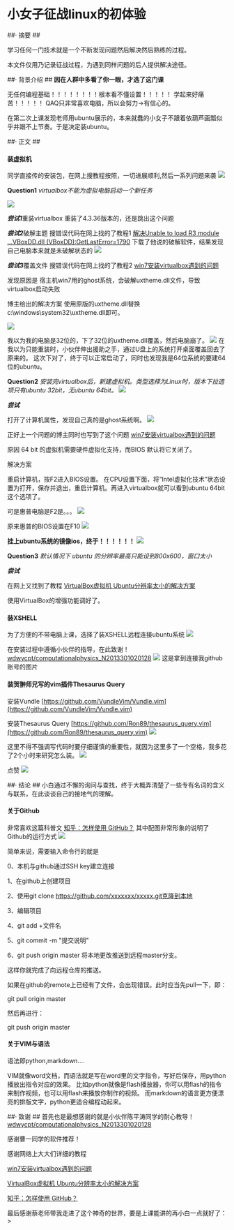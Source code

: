 # 小女子征战linux的初体验 #

##· 摘要 ##

学习任何一门技术就是一个不断发现问题然后解决然后熟练的过程。

本文件仅用乃记录征战过程，为遇到同样问题的后人提供解决途径。


##· 背景介绍 ##
**因在人群中多看了你一眼，才选了这门课** 

无任何编程基础！！！！！！！！根本看不懂设置！！！！！
学起来好痛苦！！！！！
QAQ只非常喜欢电脑，所以会努力→有信心的。

在第二次上课发现老师用ubuntu展示的，本来就蠢的小女子不跟着依葫芦画瓢似乎并跟不上节奏。于是决定装ubuntu。


##· 正文 ##
#### 装虚拟机 ####
同学直接传的安装包，在网上搜教程按照，一切进展顺利,然后一系列问题来袭
![](http://i.imgur.com/Vrqa9vw.png)

**Question1**
*virtualbox不能为虚拟电脑启动一个新任务*

![](http://i.imgur.com/Vh7eVhz.png)

***尝试1***重装virtualbox
重装了4.3.36版本的，还是跳出这个问题

***尝试2***破解主题
搜错误代码在网上找的了教程1
 [解决Unable to load R3 module ...VBoxDD.dll (VBoxDD):GetLastError=1790](http://www.aixq.com/post-328.html)
下载了他说的破解软件，结果发现自己电脑本来就是未破解状态的
![](http://i.imgur.com/nxktQny.png)

***尝试3***覆盖文件
搜错误代码在网上找的了教程2
 [win7安装virtualbox遇到的问题](http://blog.csdn.net/cuidiwhere/article/details/41893733<) 

发现原因是
宿主机win7用的ghost系统，会破解uxtheme.dll文件，导致virtualbox启动失败

博主给出的解决方案
使用原版的uxtheme.dll替换c:\windows\system32\uxtheme.dll即可。

![](http://i.imgur.com/kgELaTo.jpg)

我以为我的电脑是32位的，下了32位的uxtheme.dll覆盖，然后电脑崩了。
![](http://i.imgur.com/ralEx5G.jpg)
在我以为只能重装时，小伙伴伸出援助之手，通过U盘上的系统打开桌面覆盖回去了原来的。
这次下对了，终于可以正常启动了，同时也发现我是64位系统的要建64位的ubuntu。


**Question2** *安装完virtualbox后，新建虚拟机。类型选择为Linux时，版本下拉选项只有ubuntu 32bit，无ubuntu 64bit。*
![](http://i.imgur.com/VEpmvP2.jpg)

***尝试***

打开了计算机属性，发现自己真的是ghost系统啊。
![](http://i.imgur.com/PKqeQ1j.png)

正好上一个问题的博主同时也写到了这个问题
 [win7安装virtualbox遇到的问题](http://blog.csdn.net/cuidiwhere/article/details/41893733<) 

原因
64 bit 的虚拟机需要硬件虚拟化支持，而BIOS 默认将它关闭了。

解决方案

重启计算机，按F2进入BIOS设置。
在CPU设置下面，将“Intel虚拟化技术”状态设置为打开，保存并退出，重启计算机。再进入virtualbox就可以看到ubuntu 64bit这个选项了。

可是惠普电脑是F2是。。。
![](http://i.imgur.com/AiGXerA.jpg)

原来惠普的BIOS设置在F10
![](http://i.imgur.com/xTQoEIs.jpg)

**挂上ubuntu系统的镜像ios，终于！！！！！！**
![](http://i.imgur.com/DKDCJrj.jpg)


**Question3** *默认情况下 ubuntu 的分辨率最高只能设到800x600，窗口太小*

***尝试***

在网上又找到了教程
[VirtualBox虚拟机 Ubuntu分辨率太小的解决方案](hhttp://blog.csdn.net/yasi_xi/article/details/42388119)

使用VirtualBox的增强功能调好了。 


#### 装XSHELL ####
为了方便的不带电脑上课，选择了装XSHELL远程连接ubuntu系统
![](http://i.imgur.com/DwgysFe.jpg)


在安装过程中遵循小伙伴的指导，在此致谢！
[wdwycpt/computationalphysics_N2013301020128](https://github.com/wdwycpt/computationalphysics_N2013301020128)
![](http://i.imgur.com/PkWXLlR.jpg)
这是拿到连接我github账号的图片


#### 装贺翀师兄写的vim插件Thesaurus Query ####

安装Vundle
[https://github.com/VundleVim/Vundle.vim](https://github.com/VundleVim/Vundle.vim)

安装Thesaurus Query
[https://github.com/Ron89/thesaurus_query.vim](https://github.com/Ron89/thesaurus_query.vim)
![](http://i.imgur.com/EcI8GZS.png)

这里不得不强调写代码时要仔细谨慎的重要性，就因为这里多了一个空格，我多花了2个小时来研究怎么装。
![](http://i.imgur.com/aKtBTBe.png)

点赞
![](http://i.imgur.com/3Z6Eyfc.jpg)


##· 结论 ##
小白通过不懈的询问与查找，终于大概弄清楚了一些专有名词的含义与联系，在此谈谈自己的接地气的理解。

#### 关于Github ####
非常喜欢这篇科普文
[知乎：怎样使用 GitHub？](http://www.zhihu.com/topic/19566035/top-answers)
其中配图非常形象的说明了Github的运行方式
![](http://i.imgur.com/YVwdRLQ.png)

简单来说，需要输入命令行的就是

0、本机与github通过SSH key建立连接

1、在github上创建项目

2、使用git clone https://github.com/xxxxxxx/xxxxx.git克隆到本地

3、编辑项目

4、git add +文件名

5、git commit -m "提交说明"

6、git push origin master 将本地更改推送到远程master分支。

这样你就完成了向远程仓库的推送。 

如果在github的remote上已经有了文件，会出现错误。此时应当先pull一下，即：

git pull origin master

然后再进行：

git push origin master


#### 关于VIM与语法 ####

语法即python,markdown....

VIM就像word文档，而语法就是写在word里的文字指令，写好后保存，用python播放出指令对应的效果。
比如python就像是flash播放器，你可以用flash的指令来制作视频，也可以用flash来播放你制作的视频。
而markdown的语言更方便漂亮的排版文字，python更适合编程动起来。


##· 致谢 ##
首先也是最想感谢的就是小伙伴陈平涛同学的耐心教导！
[wdwycpt/computationalphysics_N2013301020128](https://github.com/wdwycpt/computationalphysics_N2013301020128)


感谢曹一同学的软件推荐！


感谢网络上大大们详细的教程

[win7安装virtualbox遇到的问题](http://blog.csdn.net/cuidiwhere/article/details/41893733<) 

[VirtualBox虚拟机 Ubuntu分辨率太小的解决方案](http://blog.csdn.net/yasi_xi/article/details/42388119)

[知乎：怎样使用 GitHub？](http://www.zhihu.com/topic/19566035/top-answers)

最后感谢蔡老师带我走进了这个神奇的世界，要是上课能讲的再小白一点就好了：>

